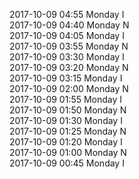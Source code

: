 2017-10-09 04:55 Monday  I  
2017-10-09 04:40 Monday  N  
2017-10-09 04:05 Monday  I  
2017-10-09 03:55 Monday  N  
2017-10-09 03:30 Monday  I  
2017-10-09 03:20 Monday  N  
2017-10-09 03:15 Monday  I  
2017-10-09 02:00 Monday  N  
2017-10-09 01:55 Monday  I  
2017-10-09 01:50 Monday  N  
2017-10-09 01:30 Monday  I  
2017-10-09 01:25 Monday  N  
2017-10-09 01:20 Monday  I  
2017-10-09 01:00 Monday  N  
2017-10-09 00:45 Monday  I  
